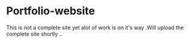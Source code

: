 # Portfolio-website
This is not a complete site yet alot of work is on it's way .Will upload the complete site shortly ..
